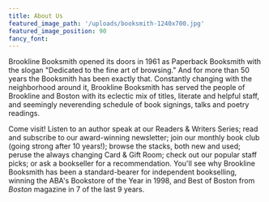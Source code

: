 ```yaml
---
title: About Us
featured_image_path: '/uploads/booksmith-1240x700.jpg'
featured_image_position: 90
fancy_font:
---
```

Brookline Booksmith opened its doors in 1961 as Paperback Booksmith with the slogan "Dedicated to the fine art of browsing." And for more than 50 years the Booksmith has been exactly that. Constantly changing with the neighborhood around it, Brookline Booksmith has served the people of Brookline and Boston with its eclectic mix of titles, literate and helpful staff, and seemingly neverending schedule of book signings, talks and poetry readings.

Come visit! Listen to an author speak at our Readers & Writers Series; read and subscribe to our award-winning newsletter; join our monthly book club (going strong after 10 years!); browse the stacks, both new and used; peruse the always changing Card & Gift Room; check out our popular staff picks; or ask a bookseller for a recommendation. You'll see why Brookline Booksmith has been a standard-bearer for independent bookselling, winning the ABA's Bookstore of the Year in 1998, and Best of Boston from _Boston_ magazine in 7 of the last 9 years.